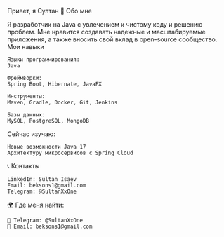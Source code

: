 Привет, я Султан 👋
Обо мне

Я разработчик на Java с увлечением к чистому коду и решению проблем. Мне нравится создавать надежные и масштабируемые приложения, а также вносить свой вклад в open-source сообщество.
Мои навыки

    Языки программирования:
    Java

    Фреймворки:
    Spring Boot, Hibernate, JavaFX

    Инструменты:
    Maven, Gradle, Docker, Git, Jenkins

    Базы данных:
    MySQL, PostgreSQL, MongoDB

Сейчас изучаю:

    Новые возможности Java 17
    Архитектуру микросервисов с Spring Cloud

📞 Контакты

    LinkedIn: Sultan Isaev
    Email: beksons1@gmail.com
    Telegram: @SultanXxOne

🌍 Где меня найти:

    💬 Telegram: @SultanXxOne
    📧 Email: beksons1@gmail.com
